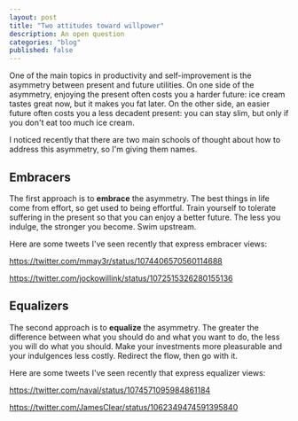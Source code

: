 ```yaml
---
layout: post
title: "Two attitudes toward willpower"
description: An open question
categories: "blog"
published: false
---
```


One of the main topics in productivity and self-improvement is the asymmetry between present and future utilities. On one side of the asymmetry, enjoying the present often costs you a harder future: ice cream tastes great now, but it makes you fat later. On the other side, an easier future often costs you a less decadent present: you can stay slim, but only if you don't eat too much ice cream.

I noticed recently that there are two main schools of thought about how to address this asymmetry, so I'm giving them names.

## Embracers

The first approach is to **embrace** the asymmetry. The best things in life come from effort, so get used to being effortful. Train yourself to tolerate suffering in the present so that you can enjoy a better future. The less you indulge, the stronger you become. Swim upstream.

Here are some tweets I've seen recently that express embracer views:

https://twitter.com/mmay3r/status/1074406570560114688

https://twitter.com/jockowillink/status/1072515326280155136

## Equalizers

The second approach is to **equalize** the asymmetry. The greater the difference between what you should do and what you want to do, the less you will do what you should. Make your investments more pleasurable and your indulgences less costly. Redirect the flow, then go with it.

Here are some tweets I've seen recently that express equalizer views:

https://twitter.com/naval/status/1074571095984861184

https://twitter.com/JamesClear/status/1062349474591395840